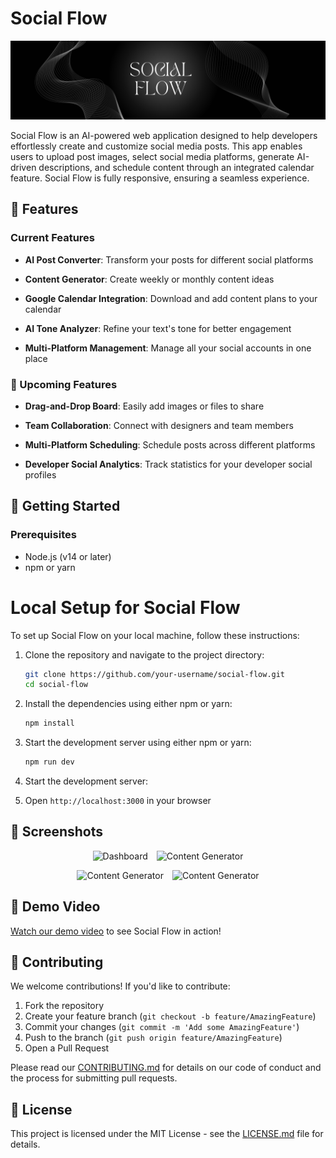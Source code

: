 # Social Flow 

![Banner](image.png)

Social Flow is an AI-powered web application designed to help developers effortlessly create and customize social media posts. This app enables users to upload post images, select social media platforms, generate AI-driven descriptions, and schedule content through an integrated calendar feature. Social Flow is fully responsive, ensuring a seamless experience.


## 🌟 Features

### Current Features
- **AI Post Converter**: Transform your posts for different social platforms

- **Content Generator**: Create weekly or monthly content ideas

- **Google Calendar Integration**: Download and add content plans to your calendar

- **AI Tone Analyzer**: Refine your text's tone for better engagement

- **Multi-Platform Management**: Manage all your social accounts in one place

### 🔮 Upcoming Features

- **Drag-and-Drop Board**: Easily add images or files to share

- **Team Collaboration**: Connect with designers and team members

- **Multi-Platform Scheduling**: Schedule posts across different platforms

- **Developer Social Analytics**: Track statistics for your developer social profiles

## 🚀 Getting Started

### Prerequisites
- Node.js (v14 or later)
- npm or yarn


# Local Setup for Social Flow

To set up Social Flow on your local machine, follow these instructions:

1. Clone the repository and navigate to the project directory:

   ```bash
   git clone https://github.com/your-username/social-flow.git
   cd social-flow

2. Install the dependencies using either npm or yarn:
    ```bash
    npm install

3. Start the development server using either npm or yarn:
    ```bash
    npm run dev

4. Start the development server:

5. Open `http://localhost:3000` in your browser

## 📸 Screenshots

<p align="center">
  <img src="public/img/screenshot/Screenshot 2024-07-26 185841.png" alt="Dashboard" width="45%" style="margin-right: 2%;"/>
  <img src="public/img/screenshot/Screenshot 2024-07-26 185906.png" alt="Content Generator" width="45%"/>
</p>
<p align="center">
  <img src="public/img/screenshot/Screenshot 2024-07-26 185923.png" alt="Content Generator" width="45%" style="margin-right: 2%;"/>
  <img src="public/img/screenshot/Screenshot 2024-07-26 185944.png" alt="Content Generator" width="45%"/>
</p>


## 🎥 Demo Video

[Watch our demo video](link_to_your_demo_video) to see Social Flow in action!

## 🤝 Contributing

We welcome contributions! If you'd like to contribute:

1. Fork the repository
2. Create your feature branch (`git checkout -b feature/AmazingFeature`)
3. Commit your changes (`git commit -m 'Add some AmazingFeature'`)
4. Push to the branch (`git push origin feature/AmazingFeature`)
5. Open a Pull Request

Please read our [CONTRIBUTING.md](CONTRIBUTING.md) for details on our code of conduct and the process for submitting pull requests.

## 📜 License

This project is licensed under the MIT License - see the [LICENSE.md](LICENSE.md) file for details.
